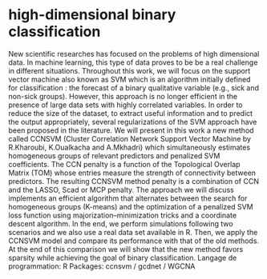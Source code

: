 # high-dimensional binary classification
New scientific researches has focused on the problems of high dimensional data. In machine learning, this type of data proves to be be a real challenge in different situations. Throughout this work, we will focus on the support vector machine also known as SVM which is an algorithm initially defined for classification : the forecast of a binary qualitative variable (e.g., sick and non-sick groups). However, this approach is no longer efficient in the presence of large data sets with highly correlated
variables. In order to reduce the size of the dataset, to extract useful information and to predict the output appropriately, several regularizations of the SVM approach have been proposed in the literature. We will present in this work a new method called CCNSVM (Cluster Correlation Network Support Vector Machine by R.Kharoubi, K.Oualkacha and A.Mkhadri) which simultaneously estimates homogeneous groups of relevant predictors and penalized SVM coefficients. The CCN penalty
is a function of the Topological Overlap Matrix (TOM) whose entries measure the strength of connectivity between predictors. The resulting CCNSVM method penalty is a combination of CCN and the LASSO, Scad or MCP penalty. The approach we will discuss implements an efficient algorithm that alternates between the search for homogeneous groups (K-means) and the optimization of a penalized SVM loss function using majorization–minimization tricks and a coordinate descent algorithm. In the
end, we perform simulations following two scenarios and we also use a real data set available in R.
Then, we apply the CCNSVM model and compare its performance with that of the old methods. At the end of this comparison we will show that the new method favors sparsity while achieving the goal of binary classification.
Langage de programmation: R
Packages: ccnsvm / gcdnet / WGCNA
